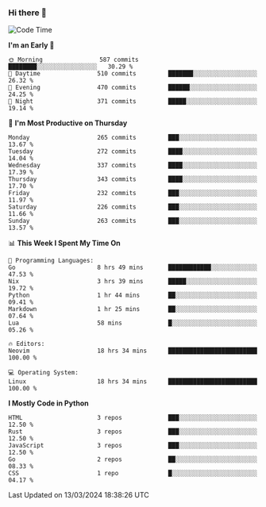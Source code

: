 ### Hi there 👋
<!--START_SECTION:waka-->
![Code Time](http://img.shields.io/badge/Code%20Time-293%20hrs%204%20mins-blue)

**I'm an Early 🐤** 

```text
🌞 Morning                587 commits         ████████░░░░░░░░░░░░░░░░░   30.29 % 
🌆 Daytime                510 commits         ███████░░░░░░░░░░░░░░░░░░   26.32 % 
🌃 Evening                470 commits         ██████░░░░░░░░░░░░░░░░░░░   24.25 % 
🌙 Night                  371 commits         █████░░░░░░░░░░░░░░░░░░░░   19.14 % 
```
📅 **I'm Most Productive on Thursday** 

```text
Monday                   265 commits         ███░░░░░░░░░░░░░░░░░░░░░░   13.67 % 
Tuesday                  272 commits         ████░░░░░░░░░░░░░░░░░░░░░   14.04 % 
Wednesday                337 commits         ████░░░░░░░░░░░░░░░░░░░░░   17.39 % 
Thursday                 343 commits         ████░░░░░░░░░░░░░░░░░░░░░   17.70 % 
Friday                   232 commits         ███░░░░░░░░░░░░░░░░░░░░░░   11.97 % 
Saturday                 226 commits         ███░░░░░░░░░░░░░░░░░░░░░░   11.66 % 
Sunday                   263 commits         ███░░░░░░░░░░░░░░░░░░░░░░   13.57 % 
```


📊 **This Week I Spent My Time On** 

```text
💬 Programming Languages: 
Go                       8 hrs 49 mins       ████████████░░░░░░░░░░░░░   47.53 % 
Nix                      3 hrs 39 mins       █████░░░░░░░░░░░░░░░░░░░░   19.72 % 
Python                   1 hr 44 mins        ██░░░░░░░░░░░░░░░░░░░░░░░   09.41 % 
Markdown                 1 hr 25 mins        ██░░░░░░░░░░░░░░░░░░░░░░░   07.64 % 
Lua                      58 mins             █░░░░░░░░░░░░░░░░░░░░░░░░   05.26 % 

🔥 Editors: 
Neovim                   18 hrs 34 mins      █████████████████████████   100.00 % 

💻 Operating System: 
Linux                    18 hrs 34 mins      █████████████████████████   100.00 % 
```

**I Mostly Code in Python** 

```text
HTML                     3 repos             ███░░░░░░░░░░░░░░░░░░░░░░   12.50 % 
Rust                     3 repos             ███░░░░░░░░░░░░░░░░░░░░░░   12.50 % 
JavaScript               3 repos             ███░░░░░░░░░░░░░░░░░░░░░░   12.50 % 
Go                       2 repos             ██░░░░░░░░░░░░░░░░░░░░░░░   08.33 % 
CSS                      1 repo              █░░░░░░░░░░░░░░░░░░░░░░░░   04.17 % 
```




 Last Updated on 13/03/2024 18:38:26 UTC
<!--END_SECTION:waka-->

<!--
**YoganshSharma/YoganshSharma** is a ✨ _special_ ✨ repository because its `README.md` (this file) appears on your GitHub profile.

Here are some ideas to get you started:

- 🔭 I’m currently working on ...
- 🌱 I’m currently learning ...
- 👯 I’m looking to collaborate on ...
- 🤔 I’m looking for help with ...
- 💬 Ask me about ...
- 📫 How to reach me: ...
- 😄 Pronouns: ...
- ⚡ Fun fact: ...
-->
